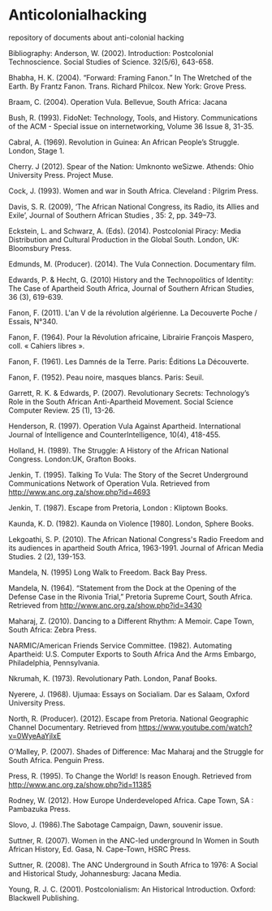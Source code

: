 # Anticolonialhacking
repository of documents about anti-colonial hacking

Bibliography:
Anderson, W. (2002). Introduction: Postcolonial Technoscience. Social Studies of Science.
32(5/6), 643-658.

Bhabha, H. K. (2004). “Forward: Framing Fanon.” In The Wretched of the Earth. By Frantz Fanon. Trans. Richard Philcox. New York: Grove Press.

Braam, C. (2004). Operation Vula. Bellevue, South Africa: Jacana

Bush, R. (1993). FidoNet: Technology, Tools, and History. Communications of the ACM - Special issue on internetworking, Volume 36 Issue 8, 31-35.

Cabral, A. (1969). Revolution in Guinea: An African People’s Struggle. London, Stage 1.

Cherry. J (2012). Spear of the Nation: Umknonto weSizwe. Athends: Ohio University Press. Project Muse.

Cock, J. (1993). Women and war in South Africa. Cleveland : Pilgrim Press.

Davis, S. R. (2009), ‘The African National Congress, its Radio, its Allies and Exile’, Journal of Southern African Studies , 35: 2, pp. 349–73.

Eckstein, L. and Schwarz, A. (Eds). (2014). Postcolonial Piracy: Media Distribution and Cultural Production in the Global South. London, UK: Bloomsbury Press.  

Edmunds, M. (Producer). (2014). The Vula Connection. Documentary film.

Edwards, P. & Hecht, G. (2010) History and the Technopolitics of Identity: The Case of Apartheid South Africa, Journal of Southern African Studies, 36 (3), 619-639.

Fanon, F. (2011). L'an V de la révolution algérienne. La Decouverte Poche / Essais, N°340.

Fanon, F. (1964). Pour la Révolution africaine, Librairie François Maspero, coll. « Cahiers libres ».

Fanon, F. (1961). Les Damnés de la Terre. Paris: Éditions La Découverte.

Fanon, F. (1952). Peau noire, masques blancs. Paris: Seuil.

Garrett, R. K. & Edwards, P. (2007). Revolutionary Secrets: Technology’s Role in the South African Anti-Apartheid Movement. Social Science Computer Review. 25 (1), 13-26.

Henderson, R. (1997). Operation Vula Against Apartheid. International Journal of Intelligence and CounterIntelligence, 10(4), 418-455.

Holland, H. (1989). The Struggle: A History of the African National Congress. London:UK, Grafton Books.

Jenkin, T. (1995). Talking To Vula: The Story of the Secret Underground Communications Network of Operation Vula. Retrieved from http://www.anc.org.za/show.php?id=4693

Jenkin, T. (1987). Escape from Pretoria, London : Kliptown Books.

Kaunda, K. D. (1982). Kaunda on Violence [1980]. London, Sphere Books.

Lekgoathi, S. P. (2010). The African National Congress's Radio Freedom and its audiences in apartheid South Africa, 1963-1991. Journal of African Media Studies. 2 (2), 139-153.

Mandela, N. (1995) Long Walk to Freedom. Back Bay Press.

Mandela, N. (1964). “Statement from the Dock at the Opening of the Defense Case in the Rivonia Trial,” Pretoria Supreme Court, South Africa. Retrieved from http://www.anc.org.za/show.php?id=3430

Maharaj, Z. (2010). Dancing to a Different Rhythm: A Memoir. Cape Town, South Africa:
Zebra Press.

NARMIC/American Friends Service Committee. (1982). Automating Apartheid: U.S. Computer Exports to South Africa And the Arms Embargo, Philadelphia, Pennsylvania.

Nkrumah, K. (1973). Revolutionary Path. London, Panaf Books.

Nyerere, J. (1968). Ujumaa: Essays on Socialiam. Dar es Salaam, Oxford University Press.

North, R. (Producer). (2012). Escape from Pretoria. National Geographic Channel Documentary.  Retrieved from https://www.youtube.com/watch?v=0WyeAaYjlxE

O'Malley, P. (2007). Shades of Difference: Mac Maharaj and the Struggle for South Africa. Penguin Press.

Press, R. (1995). To Change the World! Is reason Enough.  Retrieved from http://www.anc.org.za/show.php?id=11385

Rodney, W. (2012). How Europe Underdeveloped Africa. Cape Town, SA : Pambazuka Press.

Slovo, J. (1986).The Sabotage Campaign, Dawn, souvenir issue.

Suttner, R. (2007). Women in the ANC-led underground In Women in South African History, Ed. Gasa, N. Cape-Town, HSRC Press.  

Suttner, R. (2008). The ANC Underground in South Africa to 1976: A Social and Historical Study, Johannesburg: Jacana Media.

Young, R. J. C. (2001). Postcolonialism: An Historical Introduction. Oxford: Blackwell Publishing.


